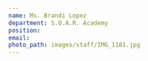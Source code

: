 ```yaml
---
name: Ms. Brandi Lopez
department: S.O.A.R. Academy
position:
email:
photo_path: images/staff/IMG_1181.jpg
---
```



